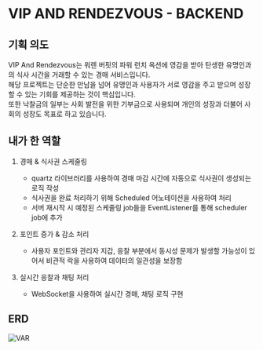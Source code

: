 # VIP AND RENDEZVOUS - BACKEND

## 기획 의도
VIP And Rendezvous는 워렌 버핏의 파워 런치 옥션에 영감을 받아 탄생한 유명인과의 식사 시간을 거래할 수 있는 경매 서비스입니다.  
해당 프로젝트는 단순한 만남을 넘어 유명인과 사용자가 서로 영감을 주고 받으며 성장할 수 있는 기회를 제공하는 것이 핵심입니다.  
또한 낙찰금의 일부는 사회 발전을 위한 기부금으로 사용되며 개인의 성장과 더불어 사회의 성장도 목표로 하고 있습니다.  

## 내가 한 역할
1. 경매 & 식사권 스케줄링
   - quartz 라이브러리를 사용하여 경매 마감 시간에 자동으로 식사권이 생성되는 로직 작성
   - 식사권을 완료 처리하기 위해 Scheduled 어노테이션을 사용하여 처리
   - 서버 재시작 시 예정된 스케줄링 job들을 EventListener를 통해 scheduler job에 추가
  
2. 포인트 증가 & 감소 처리
   - 사용자 포인트와 관리자 지갑, 응찰 부분에서 동시성 문제가 발생할 가능성이 있어서 비관적 락을 사용하여 데이터의 일관성을 보장함

3. 실시간 응찰과 채팅 처리
   - WebSocket을 사용하여 실시간 경매, 채팅 로직 구현 

## ERD
![VAR](https://github.com/user-attachments/assets/97b186e4-0870-413e-a4eb-6f9fa4b9ad4f)
